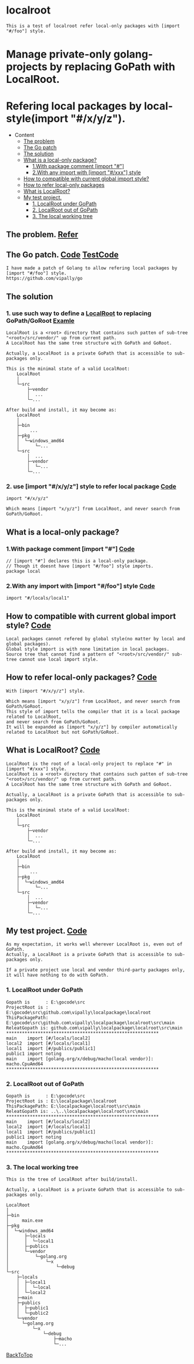 # localroot
	This is a test of localroot refer local-only packages with [import "#/foo"] style.

# Manage private-only golang-projects by replacing GoPath with LocalRoot.
# Refering local packages by local-style(import "#/x/y/z").
	
- Content
	- [The problem](https://github.com/vipally/localpackage/tree/master/localroot/src#the-problem-refer)
	- [The Go patch](https://github.com/vipally/localpackage/tree/master/localroot/src#the-go-patch-code)
	- [The solution](https://github.com/vipally/localpackage/tree/master/localroot/src#the-solution)
	- [What is a local-only package?](https://github.com/vipally/localpackage/tree/master/localroot/src#what-is-a-local-only-package)
		- [1.With package comment [import "#"]](https://github.com/vipally/localpackage/tree/master/localroot/src#1with-package-comment-import--code)
		- [2.With any import with [import "#/xxx"] style](https://github.com/vipally/localpackage/tree/master/localroot/src#2with-any-import-with-import-foo-style--code)
	- [How to compatible with current global import style?](https://github.com/vipally/localpackage/tree/master/localroot/src#how-to-compatible-with-current-global-import-style-code)
	- [How to refer local-only packages](https://github.com/vipally/localpackage/tree/master/localroot/src#how-to-refer-local-only-packages-code)
	- [What is LocalRoot?](https://github.com/vipally/localpackage/tree/master/localroot/src#what-is-localroot-code)
	- [My test project. ](https://github.com/vipally/localpackage/tree/master/localroot/src#my-test-project)
		- [1. LocalRoot under GoPath](https://github.com/vipally/localpackage/tree/master/localroot/src#1-localroot-under-gopath)
		- [2. LocalRoot out of GoPath](https://github.com/vipally/localpackage/tree/master/localroot/src#2-localroot-out-of-gopath)
		- [3. The local working tree](https://github.com/vipally/localpackage/tree/master/localroot/src#3-the-local-working-tree)

## The problem. [Refer](https://github.com/vipally/localpackage#the-problem)

## The Go patch. [Code](https://github.com/vipally/go) [TestCode][localroot]
	I have made a patch of Golang to allow refering local packages by [import "#/foo"] style.
	https://github.com/vipally/go

## The solution
### 1.  use such way to define a [LocalRoot][SearchLocalRoot] to replacing GoPath/GoRoot [Examle][localroot]
	LocalRoot is a <root> directory that contains such patten of sub-tree "<root>/src/vendor/" up from current path.
	A LocalRoot has the same tree structure with GoPath and GoRoot.

	Actually, a LocalRoot is a private GoPath that is accessible to sub-packages only.

	This is the minimal state of a valid LocalRoot:
		LocalRoot
		│
		└─src
		    ├─vendor
		    │  ...
		    └─...

	After build and install, it may become as:
		LocalRoot
		│  
		├─bin
		│    ...
		├─pkg
		│  └─windows_amd64
		│      └─...
		└─src
		    │  ...     
		    ├─vendor
		    │  └─...
		    └─...

### 2. use [import "#/x/y/z"] style to refer local package [Code](https://github.com/vipally/localpackage/blob/master/localroot/src/locals/local2/local2.go#L5)
	import "#/x/y/z"
	
	Which means [import "x/y/z"] from LocalRoot, and never search from GoPath/GoRoot.
	
## What is a local-only package?
### 1.With package comment [import "#"] [Code](https://github.com/vipally/localpackage/blob/master/localroot/src/locals/local1/local/local.go#L3)
	// [import "#"] declares this is a local-only package.
	// Though it doesnt have [import "#/foo"] style imports.
	package local 
### 2.With any import with [import "#/foo"] style  [Code](https://github.com/vipally/localpackage/blob/master/localroot/src/locals/local2/local2.go#L5)
	import "#/locals/local1"

## How to compatible with current global import style? [Code](https://github.com/vipally/localpackage/blob/master/localroot/src/witherrors/main.go#L4) 
	Local packages cannot refered by global style(no matter by local and global packages).
	Global style import is with none limitation in local packages.
	Source tree that cannot find a pattern of "<root>/src/vendor/" sub-tree cannot use local import style.
	
## How to refer local-only packages? [Code](https://github.com/vipally/localpackage/blob/master/localroot/src/main/main.go#L6)
	With [import "#/x/y/z"] style.
	
	Which means [import "x/y/z"] from LocalRoot, and never search from GoPath/GoRoot.
	This style of import tells the compiler that it is a local package related to LocalRoot, 
	and never search from GoPath/GoRoot.
	It will be expanded as [import "x/y/z"] by compiler automatically related to LocalRoot but not GoPath/GoRoot.
	
## What is LocalRoot? [Code][SearchLocalRoot]
	LocalRoot is the root of a local-only project to replace "#" in [import "#/xxx"] style.
	LocalRoot is a <root> directory that contains such patten of sub-tree "<root>/src/vendor/" up from current path.
	A LocalRoot has the same tree structure with GoPath and GoRoot.

	Actually, a LocalRoot is a private GoPath that is accessible to sub-packages only.

	This is the minimal state of a valid LocalRoot:
		LocalRoot
		│
		└─src
		    ├─vendor
		    │  ...
		    └─...
	
	After build and install, it may become as:
		LocalRoot
		│  
		├─bin
		│    ...
		├─pkg
		│  └─windows_amd64
		│      └─...
		└─src
		    │  ...     
		    ├─vendor
		    │  └─...
		    └─...

## My test project. [Code](https://github.com/vipally/localpackage/blob/master/localroot/src/main/main.go#L1)
	As my expectation, it works well wherever LocalRoot is, even out of GoPath.
	Actually, a LocalRoot is a private GoPath that is accessible to sub-packages only.

	If a private project use local and vendor third-party packages only,
	it will have nothing to do with GoPath.

### 1. LocalRoot under GoPath
	Gopath is      : E:\gocode\src
	ProjectRoot is : E:\gocode\src\github.com\vipally\localpackage\localroot
	ThisPackagePath: E:\gocode\src\github.com\vipally\localpackage\localroot\src\main
	ReleatGopath is: github.com\vipally\localpackage\localroot\src\main
	**********************************************************
	main    import [#/locals/local2]
	local2  import [#/locals/local1]
	local1  import [#/publics/public1]
	public1 import noting
	main    import [golang.org/x/debug/macho(local vendor)]: 
	macho.CpuAmd64
	**********************************************************

### 2. LocalRoot out of GoPath
	Gopath is      : E:\gocode\src
	ProjectRoot is : E:\localpackage\localroot
	ThisPackagePath: E:\localpackage\localroot\src\main
	ReleatGopath is: ..\..\localpackage\localroot\src\main
	**********************************************************
	main    import [#/locals/local2]
	local2  import [#/locals/local1]
	local1  import [#/publics/public1]
	public1 import noting
	main    import [golang.org/x/debug/macho(local vendor)]: 
	macho.CpuAmd64
	**********************************************************
	
### 3. The local working tree
	This is the tree of LocalRoot after build/install.
	
	Actually, a LocalRoot is a private GoPath that is accessible to sub-packages only.

	LocalRoot
	│
	├─bin
	│     main.exe
	├─pkg
	│  └─windows_amd64
	│      ├─locals
	│      │  └─local1
	│      ├─publics
	│      └─vendor
	│          └─golang.org
	│              └─x
	│                  └─debug
	└─src
	    ├─locals
	    │  ├─local1
	    │  │  └─local
	    │  └─local2
	    ├─main
	    ├─publics
	    │  ├─public1
	    │  └─public2
	    └─vendor
	      └─golang.org
	          └─x
	              └─debug
	                  ├─macho
	                  └─...
	
[BackToTop](https://github.com/vipally/localpackage/tree/master/localroot/src#localroot)

[SearchLocalRoot]: https://github.com/vipally/go/blob/master/src/go/build/build.go#L397
[localroot]: https://github.com/vipally/localpackage/tree/master/localroot/src